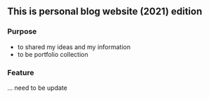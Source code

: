 ## This is personal blog website (2021) edition

### Purpose

  - to shared my ideas and my information
  - to be portfolio collection

### Feature 
  
  ... need to be update
